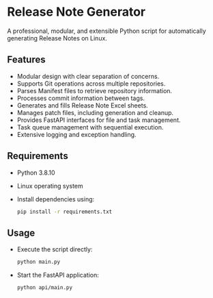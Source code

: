 # Release Note Generator

A professional, modular, and extensible Python script for automatically generating Release Notes on Linux.

## Features

- Modular design with clear separation of concerns.
- Supports Git operations across multiple repositories.
- Parses Manifest files to retrieve repository information.
- Processes commit information between tags.
- Generates and fills Release Note Excel sheets.
- Manages patch files, including generation and cleanup.
- Provides FastAPI interfaces for file and task management.
- Task queue management with sequential execution.
- Extensive logging and exception handling.

## Requirements

- Python 3.8.10
- Linux operating system
- Install dependencies using:

  ```bash
  pip install -r requirements.txt
  ```

## Usage

- Execute the script directly:

  ```bash
  python main.py
  ```

- Start the FastAPI application:

  ```bash
  python api/main.py
  ```
